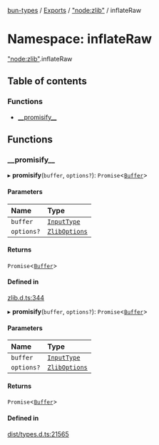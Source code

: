 [bun-types](../README.md) / [Exports](../modules.md) / ["node:zlib"](node_zlib_.md) / inflateRaw

# Namespace: inflateRaw

["node:zlib"](node_zlib_.md).inflateRaw

## Table of contents

### Functions

- [\_\_promisify\_\_](node_zlib_.inflateRaw.md#__promisify__)

## Functions

### \_\_promisify\_\_

▸ **__promisify__**(`buffer`, `options?`): `Promise`<[`Buffer`](buffer_.md#buffer)\>

#### Parameters

| Name | Type |
| :------ | :------ |
| `buffer` | [`InputType`](zlib_.md#inputtype) |
| `options?` | [`ZlibOptions`](../interfaces/zlib_.ZlibOptions.md) |

#### Returns

`Promise`<[`Buffer`](buffer_.md#buffer)\>

#### Defined in

[zlib.d.ts:344](https://github.com/valgaze/bun-types/blob/5e53f27/zlib.d.ts#L344)

▸ **__promisify__**(`buffer`, `options?`): `Promise`<[`Buffer`](buffer_.md#buffer)\>

#### Parameters

| Name | Type |
| :------ | :------ |
| `buffer` | [`InputType`](zlib_.md#inputtype) |
| `options?` | [`ZlibOptions`](../interfaces/zlib_.ZlibOptions.md) |

#### Returns

`Promise`<[`Buffer`](buffer_.md#buffer)\>

#### Defined in

[dist/types.d.ts:21565](https://github.com/valgaze/bun-types/blob/5e53f27/dist/types.d.ts#L21565)
